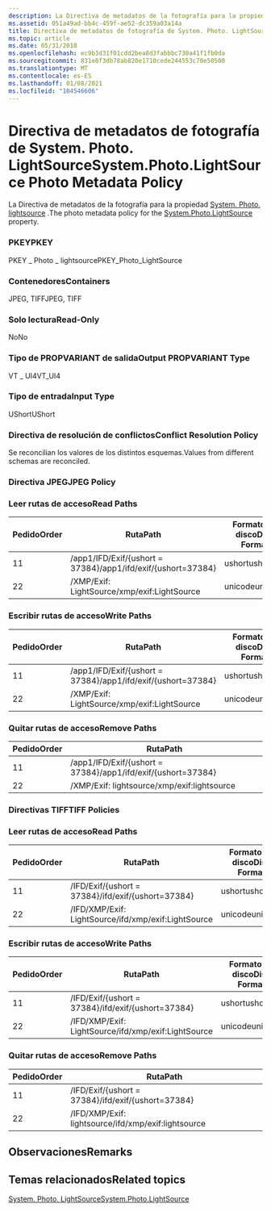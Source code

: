 ```yaml
---
description: La Directiva de metadatos de la fotografía para la propiedad System. Photo. LightSource.
ms.assetid: 051a49ad-bb4c-459f-ae52-dc359a03a14a
title: Directiva de metadatos de fotografía de System. Photo. LightSource
ms.topic: article
ms.date: 05/31/2018
ms.openlocfilehash: ec9b3d31f01cdd2bea8d3fabbbc730a41f1fb0da
ms.sourcegitcommit: 831e8f3db78ab820e1710cede244553c70e50500
ms.translationtype: MT
ms.contentlocale: es-ES
ms.lasthandoff: 01/08/2021
ms.locfileid: "104546606"
---
```

# <a name="systemphotolightsource-photo-metadata-policy"></a><span data-ttu-id="e133c-103">Directiva de metadatos de fotografía de System. Photo. LightSource</span><span class="sxs-lookup"><span data-stu-id="e133c-103">System.Photo.LightSource Photo Metadata Policy</span></span>

<span data-ttu-id="e133c-104">La Directiva de metadatos de la fotografía para la propiedad [System. Photo. lightsource](../properties/props-system-photo-lightsource.md) .</span><span class="sxs-lookup"><span data-stu-id="e133c-104">The photo metadata policy for the [System.Photo.LightSource](../properties/props-system-photo-lightsource.md) property.</span></span>

### <a name="pkey"></a><span data-ttu-id="e133c-105">PKEY</span><span class="sxs-lookup"><span data-stu-id="e133c-105">PKEY</span></span>

<span data-ttu-id="e133c-106">PKEY \_ Photo \_ lightsource</span><span class="sxs-lookup"><span data-stu-id="e133c-106">PKEY\_Photo\_LightSource</span></span>

### <a name="containers"></a><span data-ttu-id="e133c-107">Contenedores</span><span class="sxs-lookup"><span data-stu-id="e133c-107">Containers</span></span>

<span data-ttu-id="e133c-108">JPEG, TIFF</span><span class="sxs-lookup"><span data-stu-id="e133c-108">JPEG, TIFF</span></span>

### <a name="read-only"></a><span data-ttu-id="e133c-109">Solo lectura</span><span class="sxs-lookup"><span data-stu-id="e133c-109">Read-Only</span></span>

<span data-ttu-id="e133c-110">No</span><span class="sxs-lookup"><span data-stu-id="e133c-110">No</span></span>

### <a name="output-propvariant-type"></a><span data-ttu-id="e133c-111">Tipo de PROPVARIANT de salida</span><span class="sxs-lookup"><span data-stu-id="e133c-111">Output PROPVARIANT Type</span></span>

<span data-ttu-id="e133c-112">VT \_ UI4</span><span class="sxs-lookup"><span data-stu-id="e133c-112">VT\_UI4</span></span>

### <a name="input-type"></a><span data-ttu-id="e133c-113">Tipo de entrada</span><span class="sxs-lookup"><span data-stu-id="e133c-113">Input Type</span></span>

<span data-ttu-id="e133c-114">UShort</span><span class="sxs-lookup"><span data-stu-id="e133c-114">UShort</span></span>

### <a name="conflict-resolution-policy"></a><span data-ttu-id="e133c-115">Directiva de resolución de conflictos</span><span class="sxs-lookup"><span data-stu-id="e133c-115">Conflict Resolution Policy</span></span>

<span data-ttu-id="e133c-116">Se reconcilian los valores de los distintos esquemas.</span><span class="sxs-lookup"><span data-stu-id="e133c-116">Values from different schemas are reconciled.</span></span>

### <a name="jpeg-policy"></a><span data-ttu-id="e133c-117">Directiva JPEG</span><span class="sxs-lookup"><span data-stu-id="e133c-117">JPEG Policy</span></span>

### <a name="read-paths"></a><span data-ttu-id="e133c-118">Leer rutas de acceso</span><span class="sxs-lookup"><span data-stu-id="e133c-118">Read Paths</span></span>



| <span data-ttu-id="e133c-119">Pedido</span><span class="sxs-lookup"><span data-stu-id="e133c-119">Order</span></span> | <span data-ttu-id="e133c-120">Ruta</span><span class="sxs-lookup"><span data-stu-id="e133c-120">Path</span></span>                          | <span data-ttu-id="e133c-121">Formato de disco</span><span class="sxs-lookup"><span data-stu-id="e133c-121">Disk Format</span></span> |
|-------|-------------------------------|-------------|
| <span data-ttu-id="e133c-122">1</span><span class="sxs-lookup"><span data-stu-id="e133c-122">1</span></span>     | <span data-ttu-id="e133c-123">/app1/IFD/Exif/{ushort = 37384}</span><span class="sxs-lookup"><span data-stu-id="e133c-123">/app1/ifd/exif/{ushort=37384}</span></span> | <span data-ttu-id="e133c-124">ushort</span><span class="sxs-lookup"><span data-stu-id="e133c-124">ushort</span></span>      |
| <span data-ttu-id="e133c-125">2</span><span class="sxs-lookup"><span data-stu-id="e133c-125">2</span></span>     | <span data-ttu-id="e133c-126">/XMP/Exif: LightSource</span><span class="sxs-lookup"><span data-stu-id="e133c-126">/xmp/exif:LightSource</span></span>         | <span data-ttu-id="e133c-127">unicode</span><span class="sxs-lookup"><span data-stu-id="e133c-127">unicode</span></span>     |



 

### <a name="write-paths"></a><span data-ttu-id="e133c-128">Escribir rutas de acceso</span><span class="sxs-lookup"><span data-stu-id="e133c-128">Write Paths</span></span>



| <span data-ttu-id="e133c-129">Pedido</span><span class="sxs-lookup"><span data-stu-id="e133c-129">Order</span></span> | <span data-ttu-id="e133c-130">Ruta</span><span class="sxs-lookup"><span data-stu-id="e133c-130">Path</span></span>                          | <span data-ttu-id="e133c-131">Formato de disco</span><span class="sxs-lookup"><span data-stu-id="e133c-131">Disk Format</span></span> |
|-------|-------------------------------|-------------|
| <span data-ttu-id="e133c-132">1</span><span class="sxs-lookup"><span data-stu-id="e133c-132">1</span></span>     | <span data-ttu-id="e133c-133">/app1/IFD/Exif/{ushort = 37384}</span><span class="sxs-lookup"><span data-stu-id="e133c-133">/app1/ifd/exif/{ushort=37384}</span></span> | <span data-ttu-id="e133c-134">ushort</span><span class="sxs-lookup"><span data-stu-id="e133c-134">ushort</span></span>      |
| <span data-ttu-id="e133c-135">2</span><span class="sxs-lookup"><span data-stu-id="e133c-135">2</span></span>     | <span data-ttu-id="e133c-136">/XMP/Exif: LightSource</span><span class="sxs-lookup"><span data-stu-id="e133c-136">/xmp/exif:LightSource</span></span>         | <span data-ttu-id="e133c-137">unicode</span><span class="sxs-lookup"><span data-stu-id="e133c-137">unicode</span></span>     |



 

### <a name="remove-paths"></a><span data-ttu-id="e133c-138">Quitar rutas de acceso</span><span class="sxs-lookup"><span data-stu-id="e133c-138">Remove Paths</span></span>



| <span data-ttu-id="e133c-139">Pedido</span><span class="sxs-lookup"><span data-stu-id="e133c-139">Order</span></span> | <span data-ttu-id="e133c-140">Ruta</span><span class="sxs-lookup"><span data-stu-id="e133c-140">Path</span></span>                          |
|-------|-------------------------------|
| <span data-ttu-id="e133c-141">1</span><span class="sxs-lookup"><span data-stu-id="e133c-141">1</span></span>     | <span data-ttu-id="e133c-142">/app1/IFD/Exif/{ushort = 37384}</span><span class="sxs-lookup"><span data-stu-id="e133c-142">/app1/ifd/exif/{ushort=37384}</span></span> |
| <span data-ttu-id="e133c-143">2</span><span class="sxs-lookup"><span data-stu-id="e133c-143">2</span></span>     | <span data-ttu-id="e133c-144">/XMP/Exif: lightsource</span><span class="sxs-lookup"><span data-stu-id="e133c-144">/xmp/exif:lightsource</span></span>         |



 

### <a name="tiff-policies"></a><span data-ttu-id="e133c-145">Directivas TIFF</span><span class="sxs-lookup"><span data-stu-id="e133c-145">TIFF Policies</span></span>

### <a name="read-paths"></a><span data-ttu-id="e133c-146">Leer rutas de acceso</span><span class="sxs-lookup"><span data-stu-id="e133c-146">Read Paths</span></span>



| <span data-ttu-id="e133c-147">Pedido</span><span class="sxs-lookup"><span data-stu-id="e133c-147">Order</span></span> | <span data-ttu-id="e133c-148">Ruta</span><span class="sxs-lookup"><span data-stu-id="e133c-148">Path</span></span>                      | <span data-ttu-id="e133c-149">Formato de disco</span><span class="sxs-lookup"><span data-stu-id="e133c-149">Disk Format</span></span> |
|-------|---------------------------|-------------|
| <span data-ttu-id="e133c-150">1</span><span class="sxs-lookup"><span data-stu-id="e133c-150">1</span></span>     | <span data-ttu-id="e133c-151">/IFD/Exif/{ushort = 37384}</span><span class="sxs-lookup"><span data-stu-id="e133c-151">/ifd/exif/{ushort=37384}</span></span>  | <span data-ttu-id="e133c-152">ushort</span><span class="sxs-lookup"><span data-stu-id="e133c-152">ushort</span></span>      |
| <span data-ttu-id="e133c-153">2</span><span class="sxs-lookup"><span data-stu-id="e133c-153">2</span></span>     | <span data-ttu-id="e133c-154">/IFD/XMP/Exif: LightSource</span><span class="sxs-lookup"><span data-stu-id="e133c-154">/ifd/xmp/exif:LightSource</span></span> | <span data-ttu-id="e133c-155">unicode</span><span class="sxs-lookup"><span data-stu-id="e133c-155">unicode</span></span>     |



 

### <a name="write-paths"></a><span data-ttu-id="e133c-156">Escribir rutas de acceso</span><span class="sxs-lookup"><span data-stu-id="e133c-156">Write Paths</span></span>



| <span data-ttu-id="e133c-157">Pedido</span><span class="sxs-lookup"><span data-stu-id="e133c-157">Order</span></span> | <span data-ttu-id="e133c-158">Ruta</span><span class="sxs-lookup"><span data-stu-id="e133c-158">Path</span></span>                      | <span data-ttu-id="e133c-159">Formato de disco</span><span class="sxs-lookup"><span data-stu-id="e133c-159">Disk Format</span></span> |
|-------|---------------------------|-------------|
| <span data-ttu-id="e133c-160">1</span><span class="sxs-lookup"><span data-stu-id="e133c-160">1</span></span>     | <span data-ttu-id="e133c-161">/IFD/Exif/{ushort = 37384}</span><span class="sxs-lookup"><span data-stu-id="e133c-161">/ifd/exif/{ushort=37384}</span></span>  | <span data-ttu-id="e133c-162">ushort</span><span class="sxs-lookup"><span data-stu-id="e133c-162">ushort</span></span>      |
| <span data-ttu-id="e133c-163">2</span><span class="sxs-lookup"><span data-stu-id="e133c-163">2</span></span>     | <span data-ttu-id="e133c-164">/IFD/XMP/Exif: LightSource</span><span class="sxs-lookup"><span data-stu-id="e133c-164">/ifd/xmp/exif:LightSource</span></span> | <span data-ttu-id="e133c-165">unicode</span><span class="sxs-lookup"><span data-stu-id="e133c-165">unicode</span></span>     |



 

### <a name="remove-paths"></a><span data-ttu-id="e133c-166">Quitar rutas de acceso</span><span class="sxs-lookup"><span data-stu-id="e133c-166">Remove Paths</span></span>



| <span data-ttu-id="e133c-167">Pedido</span><span class="sxs-lookup"><span data-stu-id="e133c-167">Order</span></span> | <span data-ttu-id="e133c-168">Ruta</span><span class="sxs-lookup"><span data-stu-id="e133c-168">Path</span></span>                      |
|-------|---------------------------|
| <span data-ttu-id="e133c-169">1</span><span class="sxs-lookup"><span data-stu-id="e133c-169">1</span></span>     | <span data-ttu-id="e133c-170">/IFD/Exif/{ushort = 37384}</span><span class="sxs-lookup"><span data-stu-id="e133c-170">/ifd/exif/{ushort=37384}</span></span>  |
| <span data-ttu-id="e133c-171">2</span><span class="sxs-lookup"><span data-stu-id="e133c-171">2</span></span>     | <span data-ttu-id="e133c-172">/IFD/XMP/Exif: lightsource</span><span class="sxs-lookup"><span data-stu-id="e133c-172">/ifd/xmp/exif:lightsource</span></span> |



 

## <a name="remarks"></a><span data-ttu-id="e133c-173">Observaciones</span><span class="sxs-lookup"><span data-stu-id="e133c-173">Remarks</span></span>

## <a name="related-topics"></a><span data-ttu-id="e133c-174">Temas relacionados</span><span class="sxs-lookup"><span data-stu-id="e133c-174">Related topics</span></span>

<dl> <dt>

[<span data-ttu-id="e133c-175">System. Photo. LightSource</span><span class="sxs-lookup"><span data-stu-id="e133c-175">System.Photo.LightSource</span></span>](../properties/props-system-photo-lightsource.md)
</dt> </dl>

 

 
